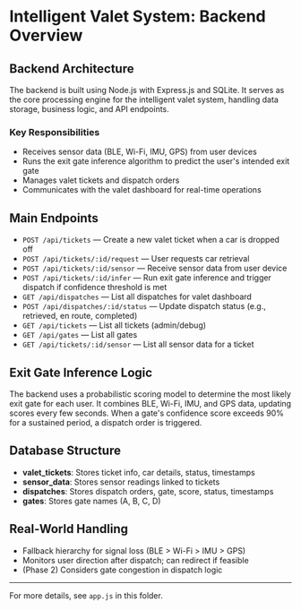 # Intelligent Valet System: Backend Overview

## Backend Architecture

The backend is built using Node.js with Express.js and SQLite. It serves as the core processing engine for the intelligent valet system, handling data storage, business logic, and API endpoints.

### Key Responsibilities
- Receives sensor data (BLE, Wi-Fi, IMU, GPS) from user devices
- Runs the exit gate inference algorithm to predict the user's intended exit gate
- Manages valet tickets and dispatch orders
- Communicates with the valet dashboard for real-time operations

## Main Endpoints
- `POST /api/tickets` — Create a new valet ticket when a car is dropped off
- `POST /api/tickets/:id/request` — User requests car retrieval
- `POST /api/tickets/:id/sensor` — Receive sensor data from user device
- `POST /api/tickets/:id/infer` — Run exit gate inference and trigger dispatch if confidence threshold is met
- `GET /api/dispatches` — List all dispatches for valet dashboard
- `POST /api/dispatches/:id/status` — Update dispatch status (e.g., retrieved, en route, completed)
- `GET /api/tickets` — List all tickets (admin/debug)
- `GET /api/gates` — List all gates
- `GET /api/tickets/:id/sensor` — List all sensor data for a ticket

## Exit Gate Inference Logic

The backend uses a probabilistic scoring model to determine the most likely exit gate for each user. It combines BLE, Wi-Fi, IMU, and GPS data, updating scores every few seconds. When a gate's confidence score exceeds 90% for a sustained period, a dispatch order is triggered.

## Database Structure
- **valet_tickets**: Stores ticket info, car details, status, timestamps
- **sensor_data**: Stores sensor readings linked to tickets
- **dispatches**: Stores dispatch orders, gate, score, status, timestamps
- **gates**: Stores gate names (A, B, C, D)

## Real-World Handling
- Fallback hierarchy for signal loss (BLE > Wi-Fi > IMU > GPS)
- Monitors user direction after dispatch; can redirect if feasible
- (Phase 2) Considers gate congestion in dispatch logic

---

For more details, see `app.js` in this folder.

